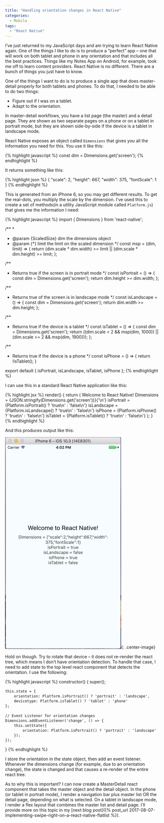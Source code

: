 ```yaml
---
title: "Handling orientation changes in React Native"
categories:
  - Mobile
tags:
  - "React Native"
---
```


I’ve just returned to my JavaScript days and am trying to learn React Native again. One of the things I like to do is to produce a “perfect” app – one that will work on both tablet and phone in any orientation and that includes all the best practices. Things like my Notes App on Android, for example, took me off to learn content providers. React Native is no different. There are a bunch of things you just have to know.

One of the things I want to do is to produce a single app that does master-detail properly for both tablets and phones. To do that, I needed to be able to do two things:

* Figure out if I was on a tablet.
* Adapt to the orientation.

In master-detail workflows, you have a list page (the master) and a detail page. They are shown as two separate pages on a phone or on a tablet in portrait mode, but they are shown side-by-side if the device is a tablet in landscape mode.

React Native exposes an object called `Dimensions` that gives you all the information you need for this. You use it like this:

{% highlight javascript %}
const dim = Dimensions.get('screen');
{% endhighlight %}

It returns something like this:

{% highlight json %}
{
  "scale": 2,
  "height": 667,
  "width": 375,
  "fontScale": 1
}
{% endhighlight %}

This is generated from an iPhone 6, so you may get different results. To get the real-dots, you multiply the scale by the dimension. I’ve used this to create a set of methods(in a utility JavaScript module called `Platform.js`) that gives me the information I need:

{% highlight javascript %}
import { Dimensions } from 'react-native';

/**
 *
 * @param {ScaledSize} dim the dimensions object
 * @param {*} limit the limit on the scaled dimension
 */
const msp = (dim, limit) => {
    return (dim.scale * dim.width) >= limit || (dim.scale * dim.height) >= limit;
};

/**
 * Returns true if the screen is in portrait mode
 */
const isPortrait = () => {
    const dim = Dimensions.get('screen');
    return dim.height >= dim.width;
};

/**
 * Returns true of the screen is in landscape mode
 */
const isLandscape = () => {
    const dim = Dimensions.get('screen');
    return dim.width >= dim.height;
};

/**
 * Returns true if the device is a tablet
 */
const isTablet = () => {
    const dim = Dimensions.get('screen');
    return ((dim.scale < 2 && msp(dim, 1000)) || (dim.scale >= 2 && msp(dim, 1900)));
};

/**
 * Returns true if the device is a phone
 */
const isPhone = () => { return !isTablet(); }

export default {
    isPortrait,
    isLandscape,
    isTablet,
    isPhone
};
{% endhighlight %}

I can use this in a standard React Native application like this:

{% highlight jsx %}
render() {
    return (
        <View style={styles.container}>
            <Text style={styles.welcome}>
                Welcome to React Native!
            </Text>
            <Text style={styles.instructions}>
                Dimensions = {JSON.stringify(Dimensions.get('screen'))}{'\n'}
                isPortrait = {Platform.isPortrait() ? 'true\n' : 'false\n'}
                isLandscape = {Platform.isLandscape() ? 'true\n' : 'false\n'}
                isPhone = {Platform.isPhone() ? 'true\n' : 'false\n'}
                isTablet = {Platform.isTablet() ? 'true\n' : 'false\n'}
            </Text>
        </View>
    );
}
{% endhighlight %}

And this produces output like this:

![](/assets/images/2017-07-26-image1.png){: .center-image}

Hold on though. Try to rotate that device – it does not re-render the react tree, which means I don’t have orientation detection. To handle that case, I need to add state to the top level react component that detects the orientation. I use the following:

{% highlight javascript %}
constructor() {
    super();

    this.state = {
        orientation: Platform.isPortrait() ? 'portrait' : 'landscape',
        devicetype: Platform.isTablet() ? 'tablet' : 'phone'
    };

    // Event Listener for orientation changes
    Dimensions.addEventListener('change', () => {
        this.setState({
            orientation: Platform.isPortrait() ? 'portrait' : 'landscape'
        });
    });
}
{% endhighlight %}

I store the orientation in the state object, then add an event listener. Whenever the dimensions change (for example, due to an orientation change), the state is changed and that causes a re-render of the entire react tree.

As to why this is important? I can now create a MasterDetail react component that takes the master object and the detail object. In the phone (or tablet in portrait mode), I render a navigation bar plus master list OR the detail page, depending on what is selected. On a tablet in landscape mode, I render a flex layout that combines the master list and detail page. I’ll provide more on this topic in my [next blog post]({% post_url 2017-08-07-implementing-swipe-right-on-a-react-native-flatlist %}).
